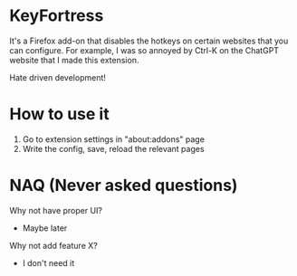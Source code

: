 # KeyFortress

It's a Firefox add-on that disables the hotkeys on certain websites that you can configure.
For example, I was so annoyed by Ctrl-K on the ChatGPT website that I made this extension.

Hate driven development!

# How to use it
1. Go to extension settings in "about:addons" page
2. Write the config, save, reload the relevant pages

# NAQ (Never asked questions)

Why not have proper UI?
 - Maybe later

Why not add feature X?
 - I don't need it
